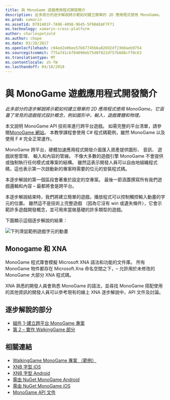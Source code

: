 ```yaml
---
title: 與 MonoGame 遊戲應用程式開發簡介
description: 此多部分的逐步解說將示範如何建立簡單的 2D 應用程式使用 MonoGame。  它涵蓋了常見的遊戲程式設計概念，例如圖形中，輸入，遊戲實體和物理。
ms.prod: xamarin
ms.assetid: D781401F-7A96-4098-9645-5F98AEAF7F71
ms.technology: xamarin-cross-platform
author: charlespetzold
ms.author: chape
ms.date: 03/28/2017
ms.openlocfilehash: c94ed2e06ee57b67745b6a02692df2360aeb9754
ms.sourcegitcommit: 775a7d1cbf04090eb75d0f822df57b8d8cff0c63
ms.translationtype: MT
ms.contentlocale: zh-TW
ms.lasthandoff: 04/18/2018
---
```

# <a name="introduction-to-game-development-with-monogame"></a>與 MonoGame 遊戲應用程式開發簡介

_此多部分的逐步解說將示範如何建立簡單的 2D 應用程式使用 MonoGame。它涵蓋了常見的遊戲程式設計概念，例如圖形中，輸入，遊戲實體和物理。_

本文說明 MonoGame API 技術來進行跨平台遊戲。 如需完整的平台清單，請參閱[MonoGame 網站](http://www.monogame.net/)。 本教學課程會使用 C# 程式碼範例，雖然 MonoGame 以及使用 F # 完全正常運作。

MonoGame 跨平台，硬體加速應用程式開發介面匯入資產提供圖形、 音訊、 遊戲狀態管理、 輸入和內容的管線。 不像大多數的遊戲引擎 MonoGame 不會提供或強制執行任何模式或專案的結構。  雖然這表示開發人員可以自由地組織程式碼，這也表示第一次啟動新的專案時需要的位元的安裝程式碼。

本逐步解說的第一個區段會著重於設定的空專案。 最後一節涵蓋撰寫所有我們遊戲邏輯和內容 – 最都將會是跨平台。

本逐步解說結束時，我們將建立簡單的遊戲，播放程式可以控制觸控輸入動畫的字元的位置。  雖然這不是技術上完整遊戲 （因為它沒有 win 或遺失條件），它會示範許多遊戲開發概念，並可用來當做基礎的許多類型的遊戲。 

下圖顯示這個逐步解說的結果：

![下列滑鼠範例遊戲字元的動畫](images/image1.gif)

## <a name="monogame-and-xna"></a>Monogame 和 XNA

MonoGame 程式庫會模擬 Microsoft XNA 語法和功能的文件庫。  所有 MonoGame 物件都存在 Microsoft.Xna 命名空間之下，– 允許用於未修改的 MonoGame 大部分 XNA 程式碼。 

XNA 熟悉的開發人員會熟悉 MonoGame 的語法，並尋找 MonoGame 搭配使用的其他資訊的開發人員可以參考現有的線上 XNA 逐步解說中，API 文件及討論。


## <a name="walkthrough-parts"></a>逐步解說的部分

- [組件 1-建立跨平台 MonoGame 專案](~/graphics-games/monogame/introduction/part1.md)
- [第 2 – 實作 WalkingGame 部分](~/graphics-games/monogame/introduction/part2.md)

## <a name="related-links"></a>相關連結

- [WalkingGame MonoGame 專案 （範例）](https://developer.xamarin.com/samples/mobile/WalkingGameMG/)
- [XNB 字型 iOS](https://github.com/mono/CocosSharp/tree/master/Samples/GameStarterKit/GameStarterKit/Content/fonts)
- [XNB 字型 Android](https://github.com/mono/CocosSharp/tree/master/Samples/GameStarterKit/GameStarterKit/Assets/Content/fonts)
- [需由 NuGet MonoGame Android](https://www.nuget.org/packages/MonoGame.Framework.Android/)
- [需由 NuGet MonoGame iOS](https://www.nuget.org/packages/MonoGame.Framework.iOS/)
- [MonoGame API 文件](http://www.monogame.net/documentation/?page=main)
